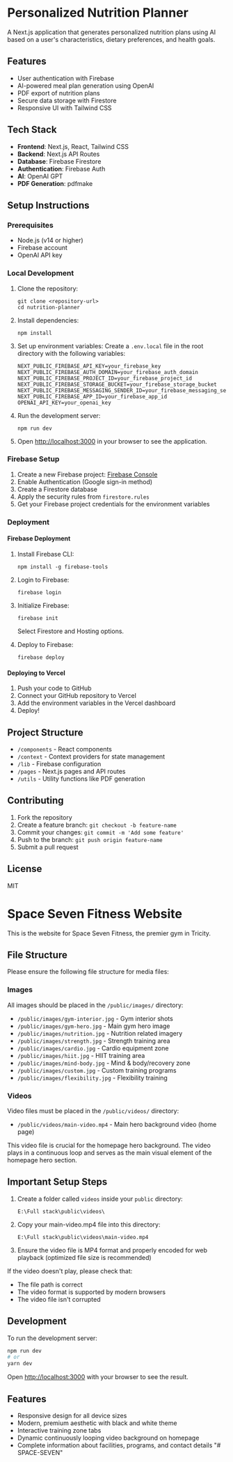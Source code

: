 # Personalized Nutrition Planner

A Next.js application that generates personalized nutrition plans using AI based on a user's characteristics, dietary preferences, and health goals.

## Features

- User authentication with Firebase
- AI-powered meal plan generation using OpenAI
- PDF export of nutrition plans
- Secure data storage with Firestore
- Responsive UI with Tailwind CSS

## Tech Stack

- **Frontend**: Next.js, React, Tailwind CSS
- **Backend**: Next.js API Routes
- **Database**: Firebase Firestore
- **Authentication**: Firebase Auth
- **AI**: OpenAI GPT
- **PDF Generation**: pdfmake

## Setup Instructions

### Prerequisites

- Node.js (v14 or higher)
- Firebase account
- OpenAI API key

### Local Development

1. Clone the repository:
   ```
   git clone <repository-url>
   cd nutrition-planner
   ```

2. Install dependencies:
   ```
   npm install
   ```

3. Set up environment variables:
   Create a `.env.local` file in the root directory with the following variables:
   ```
   NEXT_PUBLIC_FIREBASE_API_KEY=your_firebase_key
   NEXT_PUBLIC_FIREBASE_AUTH_DOMAIN=your_firebase_auth_domain
   NEXT_PUBLIC_FIREBASE_PROJECT_ID=your_firebase_project_id
   NEXT_PUBLIC_FIREBASE_STORAGE_BUCKET=your_firebase_storage_bucket
   NEXT_PUBLIC_FIREBASE_MESSAGING_SENDER_ID=your_firebase_messaging_sender_id
   NEXT_PUBLIC_FIREBASE_APP_ID=your_firebase_app_id
   OPENAI_API_KEY=your_openai_key
   ```

4. Run the development server:
   ```
   npm run dev
   ```

5. Open [http://localhost:3000](http://localhost:3000) in your browser to see the application.

### Firebase Setup

1. Create a new Firebase project: [Firebase Console](https://console.firebase.google.com/)
2. Enable Authentication (Google sign-in method)
3. Create a Firestore database
4. Apply the security rules from `firestore.rules`
5. Get your Firebase project credentials for the environment variables

### Deployment

#### Firebase Deployment

1. Install Firebase CLI:
   ```
   npm install -g firebase-tools
   ```

2. Login to Firebase:
   ```
   firebase login
   ```

3. Initialize Firebase:
   ```
   firebase init
   ```
   Select Firestore and Hosting options.

4. Deploy to Firebase:
   ```
   firebase deploy
   ```

#### Deploying to Vercel

1. Push your code to GitHub
2. Connect your GitHub repository to Vercel
3. Add the environment variables in the Vercel dashboard
4. Deploy!

## Project Structure

- `/components` - React components
- `/context` - Context providers for state management
- `/lib` - Firebase configuration
- `/pages` - Next.js pages and API routes
- `/utils` - Utility functions like PDF generation

## Contributing

1. Fork the repository
2. Create a feature branch: `git checkout -b feature-name`
3. Commit your changes: `git commit -m 'Add some feature'`
4. Push to the branch: `git push origin feature-name`
5. Submit a pull request

## License

MIT 

# Space Seven Fitness Website

This is the website for Space Seven Fitness, the premier gym in Tricity.

## File Structure

Please ensure the following file structure for media files:

### Images
All images should be placed in the `/public/images/` directory:

- `/public/images/gym-interior.jpg` - Gym interior shots
- `/public/images/gym-hero.jpg` - Main gym hero image
- `/public/images/nutrition.jpg` - Nutrition related imagery
- `/public/images/strength.jpg` - Strength training area
- `/public/images/cardio.jpg` - Cardio equipment zone
- `/public/images/hiit.jpg` - HIIT training area
- `/public/images/mind-body.jpg` - Mind & body/recovery zone
- `/public/images/custom.jpg` - Custom training programs
- `/public/images/flexibility.jpg` - Flexibility training

### Videos
Video files must be placed in the `/public/videos/` directory:

- `/public/videos/main-video.mp4` - Main hero background video (home page)

This video file is crucial for the homepage hero background. The video plays in a continuous loop and serves as the main visual element of the homepage hero section.

## Important Setup Steps

1. Create a folder called `videos` inside your `public` directory:
   ```
   E:\Full stack\public\videos\
   ```

2. Copy your main-video.mp4 file into this directory:
   ```
   E:\Full stack\public\videos\main-video.mp4
   ```

3. Ensure the video file is MP4 format and properly encoded for web playback (optimized file size is recommended)

If the video doesn't play, please check that:
- The file path is correct
- The video format is supported by modern browsers
- The video file isn't corrupted

## Development

To run the development server:

```bash
npm run dev
# or
yarn dev
```

Open [http://localhost:3000](http://localhost:3000) with your browser to see the result.

## Features

- Responsive design for all device sizes
- Modern, premium aesthetic with black and white theme
- Interactive training zone tabs
- Dynamic continuously looping video background on homepage
- Complete information about facilities, programs, and contact details "# SPACE-SEVEN" 
